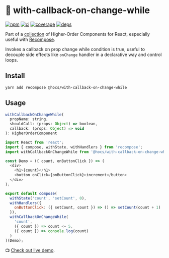 # :bell: with-callback-on-change-while

[![npm](https://img.shields.io/npm/v/@hocs/with-callback-on-change-while.svg?style=flat-square)](https://www.npmjs.com/package/@hocs/with-callback-on-change-while) [![ci](https://img.shields.io/travis/deepsweet/hocs/master.svg?style=flat-square)](https://travis-ci.org/deepsweet/hocs) [![coverage](https://img.shields.io/codecov/c/github/deepsweet/hocs/master.svg?style=flat-square)](https://codecov.io/github/deepsweet/hocs) [![deps](https://david-dm.org/deepsweet/hocs.svg?path=packages/with-callback-on-change-while&style=flat-square)](https://david-dm.org/deepsweet/hocs?path=packages/with-callback-on-change-while)

Part of a [collection](https://github.com/deepsweet/hocs) of Higher-Order Components for React, especially useful with [Recompose](https://github.com/acdlite/recompose).

Invokes a callback on prop change while condition is true, useful to decouple side effects like `onChange` handler in a declarative way and control loops.

## Install

```
yarn add recompose @hocs/with-callback-on-change-while
```

## Usage

```js
withCallbackOnChangeWhile(
  propName: string,
  shouldCall: (props: Object) => boolean,
  callback: (props: Object) => void
): HigherOrderComponent
```

```js
import React from 'react';
import { compose, withState, withHandlers } from 'recompose';
import withCallbackOnChangeWhile from '@hocs/with-callback-on-change-while';

const Demo = ({ count, onButtonClick }) => (
  <div>
    <h1>{count}</h1>
    <button onClick={onButtonClick}>increment</button>
  </div>
);

export default compose(
  withState('count', 'setCount', 0),
  withHandlers({
    onButtonClick: ({ setCount, count }) => () => setCount(count + 1)
  }),
  withCallbackOnChangeWhile(
    'count',
    ({ count }) => count <= 5,
    ({ count }) => console.log(count)
  )
)(Demo);
```

:tv: [Check out live demo](https://www.webpackbin.com/bins/-Ks4uVbBL6E_mMvepVRa).
